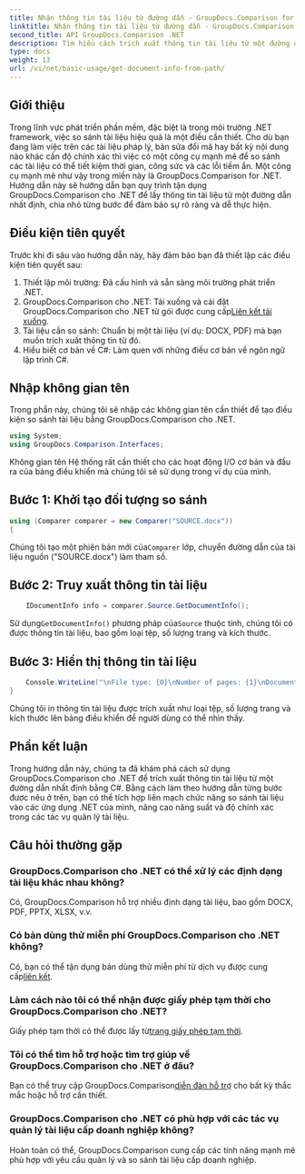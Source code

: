 ```yaml
---
title: Nhận thông tin tài liệu từ đường dẫn - GroupDocs.Comparison for .NET
linktitle: Nhận thông tin tài liệu từ đường dẫn - GroupDocs.Comparison for .NET
second_title: API GroupDocs.Comparison .NET
description: Tìm hiểu cách trích xuất thông tin tài liệu từ một đường dẫn bằng GroupDocs.Comparison cho .NET. Các bước dễ dàng để quản lý tài liệu hiệu quả trong C#.
type: docs
weight: 13
url: /vi/net/basic-usage/get-document-info-from-path/
---
```

## Giới thiệu
Trong lĩnh vực phát triển phần mềm, đặc biệt là trong môi trường .NET framework, việc so sánh tài liệu hiệu quả là một điều cần thiết. Cho dù bạn đang làm việc trên các tài liệu pháp lý, bản sửa đổi mã hay bất kỳ nội dung nào khác cần độ chính xác thì việc có một công cụ mạnh mẽ để so sánh các tài liệu có thể tiết kiệm thời gian, công sức và các lỗi tiềm ẩn. Một công cụ mạnh mẽ như vậy trong miền này là GroupDocs.Comparison for .NET. Hướng dẫn này sẽ hướng dẫn bạn quy trình tận dụng GroupDocs.Comparison cho .NET để lấy thông tin tài liệu từ một đường dẫn nhất định, chia nhỏ từng bước để đảm bảo sự rõ ràng và dễ thực hiện.
## Điều kiện tiên quyết
Trước khi đi sâu vào hướng dẫn này, hãy đảm bảo bạn đã thiết lập các điều kiện tiên quyết sau:
1. Thiết lập môi trường: Đã cấu hình và sẵn sàng môi trường phát triển .NET.
2.  GroupDocs.Comparison cho .NET: Tải xuống và cài đặt GroupDocs.Comparison cho .NET từ gói được cung cấp[Liên kết tải xuống](https://releases.groupdocs.com/comparison/net/).
3. Tài liệu cần so sánh: Chuẩn bị một tài liệu (ví dụ: DOCX, PDF) mà bạn muốn trích xuất thông tin từ đó.
4. Hiểu biết cơ bản về C#: Làm quen với những điều cơ bản về ngôn ngữ lập trình C#.

## Nhập không gian tên
Trong phần này, chúng tôi sẽ nhập các không gian tên cần thiết để tạo điều kiện so sánh tài liệu bằng GroupDocs.Comparison cho .NET.
```csharp
using System;
using GroupDocs.Comparison.Interfaces;
```

Không gian tên Hệ thống rất cần thiết cho các hoạt động I/O cơ bản và đầu ra của bảng điều khiển mà chúng tôi sẽ sử dụng trong ví dụ của mình.

## Bước 1: Khởi tạo đối tượng so sánh
```csharp
using (Comparer comparer = new Comparer("SOURCE.docx"))
{
```
 Chúng tôi tạo một phiên bản mới của`Comparer` lớp, chuyển đường dẫn của tài liệu nguồn ("SOURCE.docx") làm tham số.
## Bước 2: Truy xuất thông tin tài liệu
```csharp
    IDocumentInfo info = comparer.Source.GetDocumentInfo();
```
 Sử dụng`GetDocumentInfo()` phương pháp của`Source` thuộc tính, chúng tôi có được thông tin tài liệu, bao gồm loại tệp, số lượng trang và kích thước.
## Bước 3: Hiển thị thông tin tài liệu
```csharp
    Console.WriteLine("\nFile type: {0}\nNumber of pages: {1}\nDocument size: {2} bytes", info.FileType, info.PageCount, info.Size);
}
```
Chúng tôi in thông tin tài liệu được trích xuất như loại tệp, số lượng trang và kích thước lên bảng điều khiển để người dùng có thể nhìn thấy.

## Phần kết luận
Trong hướng dẫn này, chúng ta đã khám phá cách sử dụng GroupDocs.Comparison cho .NET để trích xuất thông tin tài liệu từ một đường dẫn nhất định bằng C#. Bằng cách làm theo hướng dẫn từng bước được nêu ở trên, bạn có thể tích hợp liền mạch chức năng so sánh tài liệu vào các ứng dụng .NET của mình, nâng cao năng suất và độ chính xác trong các tác vụ quản lý tài liệu.
## Câu hỏi thường gặp
### GroupDocs.Comparison cho .NET có thể xử lý các định dạng tài liệu khác nhau không?
Có, GroupDocs.Comparison hỗ trợ nhiều định dạng tài liệu, bao gồm DOCX, PDF, PPTX, XLSX, v.v.
### Có bản dùng thử miễn phí GroupDocs.Comparison cho .NET không?
 Có, bạn có thể tận dụng bản dùng thử miễn phí từ dịch vụ được cung cấp[liên kết](https://releases.groupdocs.com/).
### Làm cách nào tôi có thể nhận được giấy phép tạm thời cho GroupDocs.Comparison cho .NET?
 Giấy phép tạm thời có thể được lấy từ[trang giấy phép tạm thời](https://purchase.groupdocs.com/temporary-license/).
### Tôi có thể tìm hỗ trợ hoặc tìm trợ giúp về GroupDocs.Comparison cho .NET ở đâu?
 Bạn có thể truy cập GroupDocs.Comparison[diễn đàn hỗ trợ](https://forum.groupdocs.com/c/comparison/12) cho bất kỳ thắc mắc hoặc hỗ trợ cần thiết.
### GroupDocs.Comparison cho .NET có phù hợp với các tác vụ quản lý tài liệu cấp doanh nghiệp không?
Hoàn toàn có thể, GroupDocs.Comparison cung cấp các tính năng mạnh mẽ phù hợp với yêu cầu quản lý và so sánh tài liệu cấp doanh nghiệp.